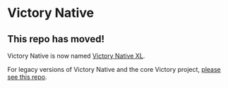 # Victory Native

## This repo has moved! 

Victory Native is now named [Victory Native XL](https://github.com/FormidableLabs/victory-native-xl).

For legacy versions of Victory Native and the core Victory project, [please see this repo](https://github.com/FormidableLabs/victory/tree/main/packages/victory-native).

